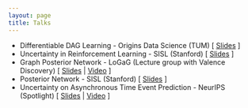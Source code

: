 ```yaml
---
layout: page
title: Talks
---
```


- Differentiable DAG Learning - Origins Data Science (TUM) \[ [Slides]() \]
- Uncertainty in Reinforcement Learning - SISL (Stanford) \[ [Slides]() \]
- Graph Posterior Network - LoGaG (Lecture group with Valence Discovery) \[ [Slides]() | [Video](https://www.youtube.com/watch?v=O8aRsjcutSY) \]
- Posterior Network - SISL (Stanford) \[ [Slides]() \]
- Uncertainty on Asynchronous Time Event Prediction - NeurIPS (Spotlight) \[ [Slides]() | [Video]() \]
